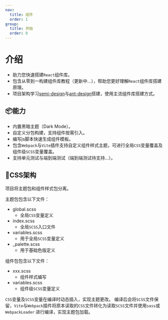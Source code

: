```yaml
---
nav:
  title: 组件
  order: 1
group:
  title: 开始
  order: 0
---
```


# 介绍

- 助力您快速搭建`React`组件库。
- 包含从零到一构建组件库教程（更新中...），帮助您更好理解`React`组件库搭建原理。
- 项目架构学习[semi-design](https://github.com/DouyinFE/semi-design)与[ant-design](https://github.com/ant-design/ant-design)搭建，使用主流组件库搭建方式。

## 📦能力

- 内置黑暗主题（Dark Mode）。
- 自定义分包构建，支持组件按需引入。
- 编写js脚本快速生成组件模板。
- 包含`Webpack`与`Vite`插件支持自定义组件样式主题，可进行全局`CSS`变量覆盖及组件级`SCSS`变量覆盖。
- 支持单元测试与端到端测试（端到端测试待支持...）。

## 🚀CSS架构

项目将主题包和组件样式包分离。

主题包包含以下文件：

- global.scss
  - 全局`CSS`变量定义
- index.scss
  - 全局`SCSS`入口文件
- variables.scss
  - 用于全局`SCSS`变量定义
- _palette.scss
  - 用于基础色版定义

组件包包含以下文件：

- xxx.scss
  - 组件样式编写
- variables.scss
  - 组件级`SCSS`变量定义

`CSS`变量及`SCSS`变量在编译时动态插入，实现主题更改。
编译后会将`SCSS`文件保留，`Vite`与`Webpack`插件将原本读取的`CSS`文件转化为读取`SCSS`文件并使用`sass`或`WebpackLoader`
进行编译，实现主题包加载。

